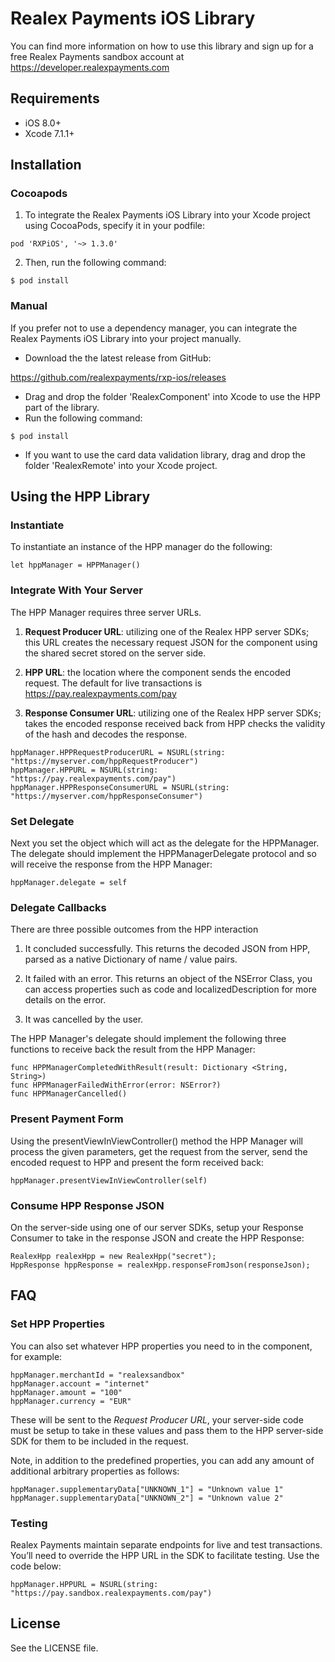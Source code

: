 # Realex Payments iOS Library
You can find more information on how to use this library and sign up for a free Realex Payments sandbox account at https://developer.realexpayments.com

## Requirements

- iOS 8.0+
- Xcode 7.1.1+

## Installation

### Cocoapods

1. To integrate the Realex Payments iOS Library into your Xcode project using CocoaPods, specify it in your podfile:

```
pod 'RXPiOS', '~> 1.3.0'
```

2. Then, run the following command:

```
$ pod install
```

### Manual

If you prefer not to use a dependency manager, you can integrate the Realex Payments iOS Library into your project manually.

- Download the the latest release from GitHub:

https://github.com/realexpayments/rxp-ios/releases

- Drag and drop the folder 'RealexComponent' into Xcode to use the HPP part of the library.
- Run the following command:
```
$ pod install
```
- If you want to use the card data validation library, drag and drop the folder 'RealexRemote' into your Xcode project.


## Using the HPP Library

### Instantiate

To instantiate an instance of the HPP manager do the following:

```
let hppManager = HPPManager()
```

### Integrate With Your Server

The HPP Manager requires three server URLs.

1) **Request Producer URL**: utilizing one of the Realex HPP server SDKs; this URL creates the necessary request JSON for the component using the shared secret stored on the server side.

2) **HPP URL**: the location where the component sends the encoded request. The default for live transactions is https://pay.realexpayments.com/pay

3) **Response Consumer URL**: utilizing one of the Realex HPP server SDKs; takes the encoded response received back from HPP checks the validity of the hash and decodes the response.

```
hppManager.HPPRequestProducerURL = NSURL(string: "https://myserver.com/hppRequestProducer")
hppManager.HPPURL = NSURL(string: "https://pay.realexpayments.com/pay")
hppManager.HPPResponseConsumerURL = NSURL(string: "https://myserver.com/hppResponseConsumer")
```

### Set Delegate

Next you set the object which will act as the delegate for the HPPManager. The delegate should implement the HPPManagerDelegate protocol and so will receive the response from the HPP Manager:

```
hppManager.delegate = self
```		

### Delegate Callbacks

There are three possible outcomes from the HPP interaction

1) It concluded successfully. This returns the decoded JSON from HPP, parsed as a native Dictionary of name / value pairs.

2) It failed with an error. This returns an object of the NSError Class, you can access properties such as code and localizedDescription for more details on the error.

3) It was cancelled by the user.

The HPP Manager's delegate should implement the following three functions to receive back the result from the HPP Manager:

```
func HPPManagerCompletedWithResult(result: Dictionary <String, String>)
func HPPManagerFailedWithError(error: NSError?)
func HPPManagerCancelled()
```			

### Present Payment Form

Using the presentViewInViewController() method the HPP Manager will process the given parameters, get the request from the server, send the encoded request to HPP and present the form received back:

```
hppManager.presentViewInViewController(self)
```

### Consume HPP Response JSON

On the server-side using one of our server SDKs, setup your Response Consumer to take in the response JSON and create the HPP Response:

```
RealexHpp realexHpp = new RealexHpp("secret");
HppResponse hppResponse = realexHpp.responseFromJson(responseJson);
```

## FAQ

### Set HPP Properties

You can also set whatever HPP properties you need to in the component, for example:

```
hppManager.merchantId = "realexsandbox"
hppManager.account = "internet"
hppManager.amount = "100"
hppManager.currency = "EUR"
```

These will be sent to the *Request Producer URL*, your server-side code must be setup to take in these values and pass them to the HPP server-side SDK for them to be included in the request. 	

Note, in addition to the predefined properties, you can add any amount of additional arbitrary properties as follows:

```
hppManager.supplementaryData["UNKNOWN_1"] = "Unknown value 1"
hppManager.supplementaryData["UNKNOWN_2"] = "Unknown value 2"
```		

### Testing		

Realex Payments maintain separate endpoints for live and test transactions. You’ll need to override the HPP URL in the SDK to facilitate testing. Use the code below:

```
hppManager.HPPURL = NSURL(string: "https://pay.sandbox.realexpayments.com/pay")
```		

## License

See the LICENSE file.
